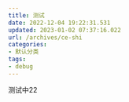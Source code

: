 ```yaml
---
title: 测试
date: 2022-12-04 19:22:31.531
updated: 2023-01-02 07:37:16.022
url: /archives/ce-shi
categories: 
- 默认分类
tags: 
- debug
---
```


测试中22